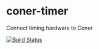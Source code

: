 # coner-timer
Connect timing hardware to Coner

[![Build Status](https://travis-ci.org/caeos/coner-timer.svg?branch=master)](https://travis-ci.org/caeos/coner-timer)